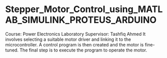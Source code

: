 # Stepper_Motor_Control_using_MATLAB_SIMULINK_PROTEUS_ARDUINO
Course: Power Electronics Laboratory
Supervisor: Tashfiq Ahmed
It involves selecting a suitable motor driver and linking it to the microcontroller. A control program is then created and the motor is fine-tuned. The final step is to execute the program to operate the motor.
